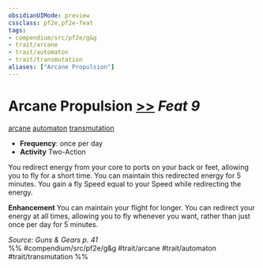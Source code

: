 ```yaml
---
obsidianUIMode: preview
cssclass: pf2e,pf2e-feat
tags:
- compendium/src/pf2e/g&g
- trait/arcane
- trait/automaton
- trait/transmutation
aliases: ["Arcane Propulsion"]
---
```

# Arcane Propulsion  [>>](../../Rules/core-rulebook/chapter-9-playing-the-game.md#Actions "Two-Action") *Feat 9*  
[arcane](../../Rules/traits/arcane.md)  [automaton](../../Rules/traits/automaton-g-g.md)  [transmutation](../../Rules/traits/transmutation.md)  

- **Frequency**: once per day
- **Activity** Two-Action

You redirect energy from your core to ports on your back or feet, allowing you to fly for a short time. You can maintain this redirected energy for 5 minutes. You gain a fly Speed equal to your Speed while redirecting the energy.

**Enhancement** You can maintain your flight for longer. You can redirect your energy at all times, allowing you to fly whenever you want, rather than just once per day for 5 minutes.

*Source: Guns & Gears p. 41*  
%% #compendium/src/pf2e/g&g #trait/arcane #trait/automaton #trait/transmutation %%